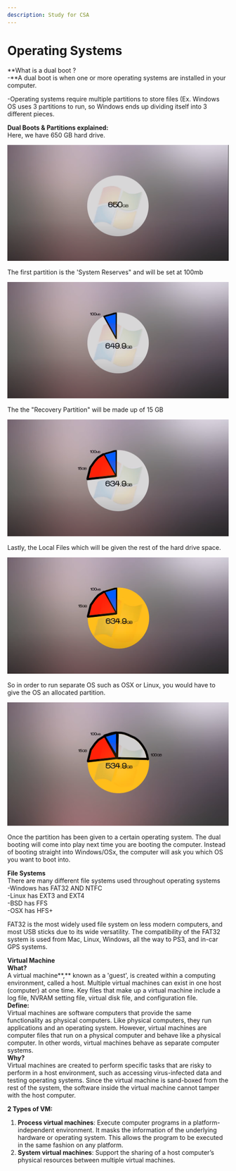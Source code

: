 ```yaml
---
description: Study for CSA
---
```


# Operating Systems

**What is a dual boot ?  
-**A dual boot is when one or more operating systems are installed in your computer.   
  
-Operating systems require multiple partitions to store files \(Ex. Windows OS uses 3 partitions to run, so Windows ends up dividing itself into 3 different pieces.  
  
**Dual Boots & Partitions explained:**  
Here, we have 650 GB hard drive.

![](.gitbook/assets/1.png)

The first partition is the 'System Reserves" and will be set at 100mb

![System Reserves](.gitbook/assets/2.png)

The the "Recovery Partition" will be made up of 15 GB

![Recovery Partition](.gitbook/assets/3.png)

Lastly, the Local Files which will be given the rest of the hard drive space.

![Local Files Partition](.gitbook/assets/4.png)

So in order to run separate OS such as OSX or Linux, you would have to give the OS an allocated partition.

![Allocated partition for separate OS](.gitbook/assets/5.png)

Once the partition has been given to a certain operating system. The dual booting will come into play next time you are booting the computer. Instead of booting straight into Windows/OSx, the computer will ask you which OS you want to boot into.





**File Systems**  
There are many different file systems used throughout operating systems  
-Windows has FAT32 AND NTFC  
-Linux has EXT3 and EXT4  
-BSD has FFS  
-OSX has HFS+  
  
FAT32 is the most widely used file system on less modern computers, and most USB sticks due to its  wide versatility. The compatibility of the FAT32 system is used from Mac, Linux, Windows, all the way to PS3, and in-car GPS systems.

**Virtual Machine  
What?**  
A virtual machine**,** known as a 'guest', is created within a computing environment, called a host. Multiple virtual machines can exist in one host \(computer\) at one time. Key files that make up a virtual machine include a log file, NVRAM setting file, virtual disk file, and configuration file.  
**Define:**  
Virtual machines are software computers that provide the same functionality as physical computers. Like physical computers, they run applications and an operating system. However, virtual machines are computer files that run on a physical computer and behave like a physical computer. In other words, virtual machines behave as separate computer systems.  
**Why?**  
Virtual machines are created to perform specific tasks that are risky to perform in a host environment, such as accessing virus-infected data and testing operating systems. Since the virtual machine is sand-boxed from the rest of the system, the software inside the virtual machine cannot tamper with the host computer.  
  
**2 Types of VM:**

1. **Process virtual machines**: Execute computer programs in a platform-independent environment. It masks the information of the underlying hardware or operating system. This allows the program to be executed in the same fashion on any platform.
2. **System virtual machines**: Support the sharing of a host computer’s physical resources between multiple virtual machines.  

###  

###  

